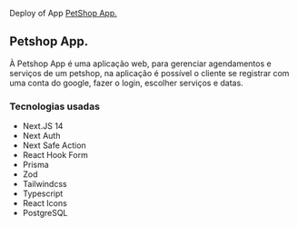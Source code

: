 Deploy of App [PetShop App.](https://petshop-app-flax.vercel.app/)

## Petshop App.

À Petshop App é uma aplicação web, para gerenciar agendamentos e serviços de um petshop,
na aplicação é possível o cliente se registrar com uma conta do google, fazer o login, escolher serviços e datas.

### Tecnologias usadas

- Next.JS 14
- Next Auth
- Next Safe Action
- React Hook Form
- Prisma
- Zod
- Tailwindcss
- Typescript
- React Icons
- PostgreSQL
